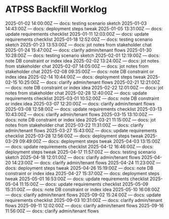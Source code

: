 ﻿# ATPSS Backfill Worklog

2025-01-02 14:00:00Z — docs: testing scenario sketch
2025-01-03 14:43:00Z — docs: deployment steps tweak
2025-01-05 13:31:00Z — docs: update requirements checklist
2025-01-11 12:03:00Z — docs: update requirements checklist
2025-01-18 12:52:00Z — docs: testing scenario sketch
2025-01-23 13:53:00Z — docs: jot notes from stakeholder chat
2025-01-24 15:47:00Z — docs: clarify admin/tenant flows
2025-01-30 10:28:00Z — docs: testing scenario sketch
2025-02-01 12:19:00Z — docs: note DB constraint or index idea
2025-02-02 13:24:00Z — docs: jot notes from stakeholder chat
2025-02-07 14:05:00Z — docs: jot notes from stakeholder chat
2025-02-08 09:35:00Z — docs: note DB constraint or index idea
2025-02-14 10:44:00Z — docs: deployment steps tweak
2025-02-15 10:25:00Z — docs: clarify admin/tenant flows
2025-02-21 12:21:00Z — docs: note DB constraint or index idea
2025-02-22 12:01:00Z — docs: jot notes from stakeholder chat
2025-02-28 12:40:00Z — docs: update requirements checklist
2025-03-01 10:52:00Z — docs: note DB constraint or index idea
2025-03-07 12:20:00Z — docs: clarify admin/tenant flows
2025-03-08 12:58:00Z — docs: update requirements checklist
2025-03-13 10:43:00Z — docs: clarify admin/tenant flows
2025-03-15 13:10:00Z — docs: note DB constraint or index idea
2025-03-21 11:15:00Z — docs: jot notes from stakeholder chat
2025-03-22 11:31:00Z — docs: clarify admin/tenant flows
2025-03-27 15:43:00Z — docs: update requirements checklist
2025-03-28 12:56:00Z — docs: deployment steps tweak
2025-03-29 09:49:00Z — docs: deployment steps tweak
2025-04-03 13:15:00Z — docs: update requirements checklist
2025-04-12 16:46:00Z — docs: deployment steps tweak
2025-04-17 11:57:00Z — docs: testing scenario sketch
2025-04-18 12:01:00Z — docs: clarify admin/tenant flows
2025-04-20 14:23:00Z — docs: clarify admin/tenant flows
2025-04-24 11:23:00Z — docs: deployment steps tweak
2025-04-26 15:19:00Z — docs: note DB constraint or index idea
2025-04-27 15:37:00Z — docs: deployment steps tweak
2025-05-01 16:53:00Z — docs: update requirements checklist
2025-05-04 11:15:00Z — docs: update requirements checklist
2025-05-09 15:31:00Z — docs: note DB constraint or index idea
2025-05-10 16:08:00Z — docs: clarify admin/tenant flows
2025-09-02 15:24:00Z — docs: update requirements checklist
2025-09-03 10:31:00Z — docs: clarify admin/tenant flows
2025-09-11 12:02:00Z — docs: clarify admin/tenant flows
2025-09-16 11:56:00Z — docs: clarify admin/tenant flows
